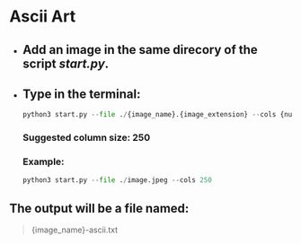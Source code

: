 # Ascii Art
  - ## Add an image in the same direcory of the script *start.py*.

  - ## Type in the terminal:
    ```python
    python3 start.py --file ./{image_name}.{image_extension} --cols {number_of_columns}
    ```
    ### Suggested column size: 250

    ### Example:
    ```python
    python3 start.py --file ./image.jpeg --cols 250
    ```

## The output will be a file named:
> {image_name}-ascii.txt
